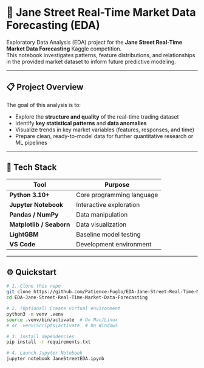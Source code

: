 # 🧠 Jane Street Real-Time Market Data Forecasting (EDA)

Exploratory Data Analysis (EDA) project for the **Jane Street Real-Time Market Data Forecasting** Kaggle competition.  
This notebook investigates patterns, feature distributions, and relationships in the provided market dataset to inform future predictive modeling.

---

## 📋 Project Overview

The goal of this analysis is to:
- Explore the **structure and quality** of the real-time trading dataset  
- Identify **key statistical patterns** and **data anomalies**  
- Visualize trends in key market variables (features, responses, and time)  
- Prepare clean, ready-to-model data for further quantitative research or ML pipelines  

---

## 🧰 Tech Stack

| Tool | Purpose |
|------|----------|
| **Python 3.10+** | Core programming language |
| **Jupyter Notebook** | Interactive exploration |
| **Pandas / NumPy** | Data manipulation |
| **Matplotlib / Seaborn** | Data visualization |
| **LightGBM** | Baseline model testing |
| **VS Code** | Development environment |

---

## ⚙️ Quickstart

```bash
# 1. Clone this repo
git clone https://github.com/Patience-Fuglo/EDA-Jane-Street-Real-Time-Market-Data-Forecasting.git
cd EDA-Jane-Street-Real-Time-Market-Data-Forecasting

# 2. (Optional) Create virtual environment
python3 -m venv .venv
source .venv/bin/activate  # On Mac/Linux
# or .venv\Scripts\activate  # On Windows

# 3. Install dependencies
pip install -r requirements.txt

# 4. Launch Jupyter Notebook
jupyter notebook JaneStreetEDA.ipynb

